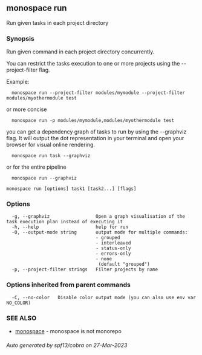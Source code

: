 ## monospace run

Run given tasks in each project directory

### Synopsis

Run given command in each project directory concurrently.

You can restrict the tasks execution to one or more projects
using the --project-filter flag.

Example:
```
  monospace run --project-filter modules/mymodule --project-filter modules/myothermodule test
```
or more concise
```
  monospace run -p modules/mymodule,modules/myothermodule test
```

you can get a dependency graph of tasks to run by using the --graphviz flag.
It will output the dot representation in your terminal and open your browser
for visual online rendering.

```
  monospace run task --graphviz
```
or for the entire pipeline
```
  monospace run --graphviz
```

```
monospace run [options] task1 [task2...] [flags]
```

### Options

```
  -g, --graphviz                 Open a graph visualisation of the task execution plan instead of executing it
  -h, --help                     help for run
  -O, --output-mode string       output mode for multiple commands:
                                 - grouped
                                 - interleaved
                                 - status-only
                                 - errors-only
                                 - none
                                  (default "grouped")
  -p, --project-filter strings   Filter projects by name
```

### Options inherited from parent commands

```
  -C, --no-color   Disable color output mode (you can also use env var NO_COLOR)
```

### SEE ALSO

* [monospace](monospace.md)	 - monospace is not monorepo

###### Auto generated by spf13/cobra on 27-Mar-2023
